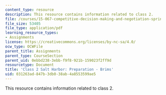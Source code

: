 ```yaml
---
content_type: resource
description: This resource contains information related to class 2.
file: /courses/15-067-competitive-decision-making-and-negotiation-spring-2011/031263ad847b3db038ab4a8553599ae5_MIT15_067S11_Cl2_Sa_H_PR-B.pdf
file_size: 53405
file_type: application/pdf
learning_resource_types:
- Assignments
license: https://creativecommons.org/licenses/by-nc-sa/4.0/
ocw_type: OCWFile
parent_title: Assignments
parent_type: CourseSection
parent_uid: 0ebbd238-3ebb-f9f8-921b-159023f2ff9d
resourcetype: Document
title: 'Class 2 Salt Harbor: Preparation - Brims'
uid: 031263ad-847b-3db0-38ab-4a8553599ae5
---
```

This resource contains information related to class 2.